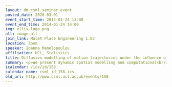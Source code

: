 ```yaml
---
layout: dm_csml_seminar_event
posted_date: 2020-03-01
event_start_time: 2014-01-24 13:00
event_end_time: 2014-01-24 14:00
img: ellis-logo.png
alt: image-alt
join_link: Malet Place Engineering 1.03
location: Zoom
speaker: Ioanna Manolopoulou
affiliation: UCL, Statistics
title: Diffusion modelling of motion trajectories under the inﬂuence of covariates
summary: <p>We present dynamic spatial modelling and computational<br/>methods for the analysis of collections of objects moving in a<br/>spatially inhomogeneous force field under the influence of covariates.<br/>Core motivating examples come from movement ecology and cell motility,<br/>where multiple animals are tracked moving in 2-D or 3-D largely driven<br/>by the external environmental characteristics. Interest lies in<br/>identifying the role of different covariates in guiding the motion,<br/>both in terms of the shape of their implied field, as well as their<br/>overall presence or absence of influence. Models are based on<br/>discrete-time, dynamic state-space models for locations and<br/>directional velocities of each of a set of animals, combined with a<br/>latent force-field over the temporal domain that drives changes in<br/>velocities. We extend models for the force fields using dynamic<br/>Bayesian radial basis function regression to define a potential<br/>surface varying in space but also in the space of covariates, with the<br/>force field given by the gradient of the potential in 3-D.<br/>Corresponding variable selection priors allow us to detect which<br/>covariates play a role in shaping the motion, and provide a basis for<br/>understanding their precise functional form. We exemplify the work on<br/>two examples&#58; a 3-D dataset from in-vivo immune cell motility, and a<br/>GPS tracking dataset from toucans in central America.</p><p>Slides for the talk&#58; <a href="http&#58;//events.csml.ucl.ac.uk/userdata/lunch_talks/CSMLlunchIoanna.pdf">PDF</a></p>
icalendar: /ics/id/158
calendar_name: csml_id_158.ics
old_url: http://www.csml.ucl.ac.uk/events/158
---
```

